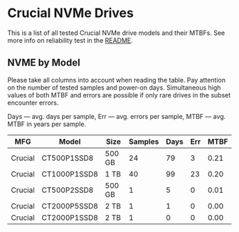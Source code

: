 Crucial NVMe Drives
===================

This is a list of all tested Crucial NVMe drive models and their MTBFs. See more
info on reliability test in the [README](https://github.com/linuxhw/SMART).

NVME by Model
------------

Please take all columns into account when reading the table. Pay attention on the
number of tested samples and power-on days. Simultaneous high values of both MTBF
and errors are possible if only rare drives in the subset encounter errors.

Days   — avg. days per sample,
Err    — avg. errors per sample,
MTBF   — avg. MTBF in years per sample.

| MFG       | Model              | Size   | Samples | Days  | Err   | MTBF   |
|-----------|--------------------|--------|---------|-------|-------|--------|
| Crucial   | CT500P1SSD8        | 500 GB | 24      | 79    | 3     | 0.21   |
| Crucial   | CT1000P1SSD8       | 1 TB   | 40      | 99    | 23    | 0.20   |
| Crucial   | CT500P2SSD8        | 500 GB | 1       | 5     | 0     | 0.01   |
| Crucial   | CT2000P5SSD8       | 2 TB   | 1       | 1     | 0     | 0.00   |
| Crucial   | CT2000P1SSD8       | 2 TB   | 1       | 0     | 0     | 0.00   |
